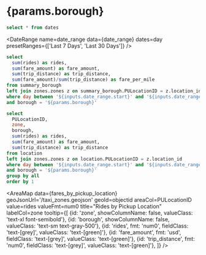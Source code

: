 # {params.borough}

```sql date_range
select * from dates
```

<DateRange 
  name=date_range 
  data={date_range} 
  dates=day
  presetRanges={['Last 7 Days', 'Last 30 Days']}
/>

```sql aggregate_stats
select
  sum(rides) as rides,
  sum(fare_amount) as fare_amount,
  sum(trip_distance) as trip_distance,
  sum(fare_amount)/sum(trip_distance) as fare_per_mile
from summary_borough
left join zones.zones z on summary_borough.PULocationID = z.location_id
where day between '${inputs.date_range.start}' and '${inputs.date_range.end}'
and borough = '${params.borough}'
```

<BigValue
  data={aggregate_stats}
  value=rides
/>

<BigValue
  data={aggregate_stats}
  value=fare_amount
  fmt=usd1m
/>

<BigValue
  data={aggregate_stats}
  value=trip_distance
  fmt='#,##0 "mi"'
/>

<BigValue
  data={aggregate_stats}
  value=fare_per_mile
  fmt=usd2
/>



```sql fares_by_pickup_location
select
  PULocationID,
  zone,
  borough,
  sum(rides) as rides,
  sum(fare_amount) as fare_amount,
  sum(trip_distance) as trip_distance
from location
left join zones.zones z on location.PULocationID = z.location_id
where day between '${inputs.date_range.start}' and '${inputs.date_range.end}'
and borough = '${params.borough}'
group by all
order by 1
```

<AreaMap
  data={fares_by_pickup_location}
  geoJsonUrl='/taxi_zones.geojson'
  geoId=objectid
  areaCol=PULocationID
  value=rides
  valueFmt=num0
  title="Rides by Pickup Location"
  labelCol=zone
  tooltip={[
    {id: 'zone', showColumnName: false, valueClass: 'text-xl font-semibold'},
    {id: 'borough', showColumnName: false, valueClass: 'text-sm text-gray-500'},
    {id: 'rides', fmt: 'num0', fieldClass: 'text-[grey]', valueClass: 'text-[green]'},
    {id: 'fare_amount', fmt: 'usd', fieldClass: 'text-[grey]', valueClass: 'text-[green]'},
    {id: 'trip_distance', fmt: 'num0', fieldClass: 'text-[grey]', valueClass: 'text-[green]'},
]}
/>